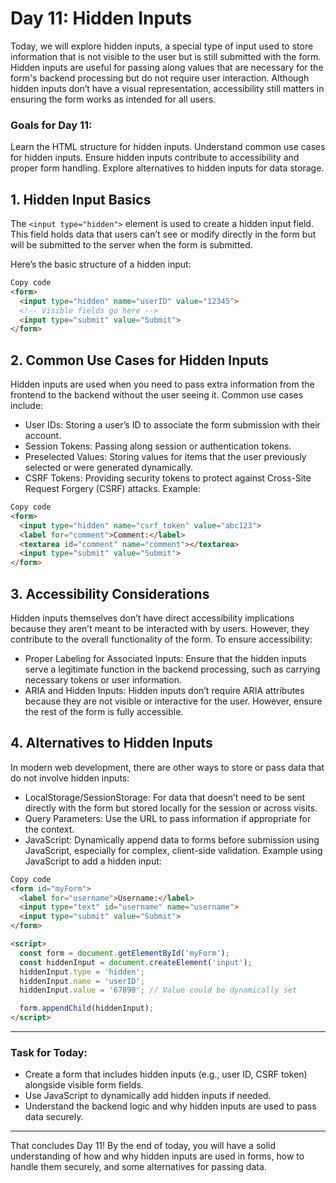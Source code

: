 # Day 11: Hidden Inputs
Today, we will explore hidden inputs, a special type of input used to store information that is not visible to the user but is still submitted with the form. Hidden inputs are useful for passing along values that are necessary for the form's backend processing but do not require user interaction. Although hidden inputs don’t have a visual representation, accessibility still matters in ensuring the form works as intended for all users.

### Goals for Day 11:
Learn the HTML structure for hidden inputs.
Understand common use cases for hidden inputs.
Ensure hidden inputs contribute to accessibility and proper form handling.
Explore alternatives to hidden inputs for data storage.

## 1. Hidden Input Basics
The `<input type="hidden">` element is used to create a hidden input field. This field holds data that users can’t see or modify directly in the form but will be submitted to the server when the form is submitted.

Here’s the basic structure of a hidden input:

```html
Copy code
<form>
  <input type="hidden" name="userID" value="12345">
  <!-- Visible fields go here -->
  <input type="submit" value="Submit">
</form>
```
## 2. Common Use Cases for Hidden Inputs
Hidden inputs are used when you need to pass extra information from the frontend to the backend without the user seeing it. Common use cases include:

- User IDs: Storing a user’s ID to associate the form submission with their account.
- Session Tokens: Passing along session or authentication tokens.
- Preselected Values: Storing values for items that the user previously selected or were generated dynamically.
- CSRF Tokens: Providing security tokens to protect against Cross-Site Request Forgery (CSRF) attacks.
Example:

```html
Copy code
<form>
  <input type="hidden" name="csrf_token" value="abc123">
  <label for="comment">Comment:</label>
  <textarea id="comment" name="comment"></textarea>
  <input type="submit" value="Submit">
</form>

```
## 3. Accessibility Considerations
Hidden inputs themselves don’t have direct accessibility implications because they aren’t meant to be interacted with by users. However, they contribute to the overall functionality of the form. To ensure accessibility:

- Proper Labeling for Associated Inputs: Ensure that the hidden inputs serve a legitimate function in the backend processing, such as carrying necessary tokens or user information.
- ARIA and Hidden Inputs: Hidden inputs don’t require ARIA attributes because they are not visible or interactive for the user. However, ensure the rest of the form is fully accessible.

## 4. Alternatives to Hidden Inputs
In modern web development, there are other ways to store or pass data that do not involve hidden inputs:

- LocalStorage/SessionStorage: For data that doesn’t need to be sent directly with the form but stored locally for the session or across visits.
- Query Parameters: Use the URL to pass information if appropriate for the context.
- JavaScript: Dynamically append data to forms before submission using JavaScript, especially for complex, client-side validation.
Example using JavaScript to add a hidden input:

```html
Copy code
<form id="myForm">
  <label for="username">Username:</label>
  <input type="text" id="username" name="username">
  <input type="submit" value="Submit">
</form>

<script>
  const form = document.getElementById('myForm');
  const hiddenInput = document.createElement('input');
  hiddenInput.type = 'hidden';
  hiddenInput.name = 'userID';
  hiddenInput.value = '67890'; // Value could be dynamically set

  form.appendChild(hiddenInput);
</script>
```
---

### Task for Today:
- Create a form that includes hidden inputs (e.g., user ID, CSRF token) alongside visible form fields.
- Use JavaScript to dynamically add hidden inputs if needed.
- Understand the backend logic and why hidden inputs are used to pass data securely.

---
That concludes Day 11! By the end of today, you will have a solid understanding of how and why hidden inputs are used in forms, how to handle them securely, and some alternatives for passing data.